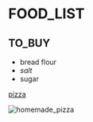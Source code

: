 # FOOD_LIST
## TO_BUY
* bread flour
* *salt*
* sugar
  
[pizza](https://www.simplyrecipes.com/recipes/homemade_pizza/)

![homemade_pizza](https://upload.wikimedia.org/wikipedia/commons/a/a3/Eq_it-na_pizza-margherita_sep2005_sml.jpg)